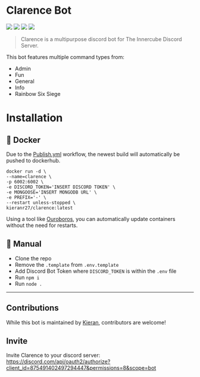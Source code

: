# Clarence Bot

<img src="https://img.shields.io/github/workflow/status/KieranRobson/Clarence-Bot/ci?style=for-the-badge"> <img src="https://img.shields.io/badge/Discord.JS-13.10.2-blue?style=for-the-badge&logo=DISCORD" /> <img src="https://img.shields.io/badge/Node%20Version-16.16.0-brightgreen?style=for-the-badge&logo=Node.js"> <img src="https://img.shields.io/badge/License-MIT-brightgreen?style=for-the-badge">
</br>

> Clarence is a multipurpose discord bot for The Innercube Discord Server. 


This bot features multiple command types from:
* Admin
* Fun
* General
* Info
* Rainbow Six Siege

# Installation
## 🐋 Docker 
Due to the [Publish.yml](.github/workflows/publish.yml) workflow, the newest build will automatically be pushed to dockerhub.

```docker
docker run -d \
--name=clarence \
-p 6002:6002 \
-e DISCORD_TOKEN='INSERT DISCORD TOKEN' \
-e MONGOOSE='INSERT MONGODB URL' \
-e PREFIX='-' \
--restart unless-stopped \
kieranr27/clarence:latest
```

Using a tool like [Ouroboros](https://github.com/pyouroboros/ouroboros), you can automatically update containers without the need for restarts.

## 👷 Manual
- Clone the repo 
- Remove the `.template` from `.env.template`
- Add Discord Bot Token where `DISCORD_TOKEN` is within the `.env` file 
- Run `npm i`
- Run `node .`

---
## Contributions
While this bot is maintained by [Kieran](https://github.com/KieranRobson), contributors are welcome! 

## Invite
Invite Clarence to your discord server: https://discord.com/api/oauth2/authorize?client_id=875491402497294447&permissions=8&scope=bot